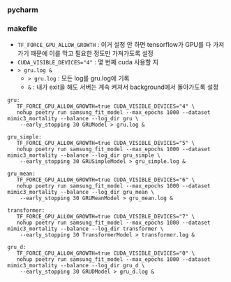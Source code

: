 ### pycharm

### makefile
- `TF_FORCE_GPU_ALLOW_GROWTH` : 이거 설정 안 하면 tensorflow가 GPU를 다 가져가기 때문에 이를 막고 필요한 정도만 가져가도록 설정
- `CUDA_VISIBLE_DEVICES="4"` : 몇 번째 cuda 사용할 지
- `> gru.log &`
  - `> gru.log` : 모든 log를 gru.log에 기록
  - `&` : 내가 exit을 해도 서버는 계속 켜져서 background에서 돌아가도록 설정

```
gru:
   TF_FORCE_GPU_ALLOW_GROWTH=true CUDA_VISIBLE_DEVICES="4" \
   nohup poetry run samsung_fit_model --max_epochs 1000 --dataset mimic3_mortality --balance --log_dir gru \
    --early_stopping 30 GRUModel > gru.log &

gru_simple:
   TF_FORCE_GPU_ALLOW_GROWTH=true CUDA_VISIBLE_DEVICES="5" \
   nohup poetry run samsung_fit_model --max_epochs 1000 --dataset mimic3_mortality --balance --log_dir gru_simple \
    --early_stopping 30 GRUSimpleModel > gru_simple.log &

gru_mean:
   TF_FORCE_GPU_ALLOW_GROWTH=true CUDA_VISIBLE_DEVICES="6" \
   nohup poetry run samsung_fit_model --max_epochs 1000 --dataset mimic3_mortality --balance --log_dir gru_mean \
    --early_stopping 30 GRUMeanModel > gru_mean.log &

transformer:
   TF_FORCE_GPU_ALLOW_GROWTH=true CUDA_VISIBLE_DEVICES="7" \
   nohup poetry run samsung_fit_model --max_epochs 1000 --dataset mimic3_mortality --balance --log_dir transformer \
    --early_stopping 30 TransformerModel > transformer.log &

gru_d:
   TF_FORCE_GPU_ALLOW_GROWTH=true CUDA_VISIBLE_DEVICES="0" \
   nohup poetry run samsung_fit_model --max_epochs 1000 --dataset mimic3_mortality --balance --log_dir gru_d \
    --early_stopping 30 GRUDModel > gru_d.log &
```

